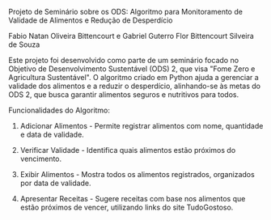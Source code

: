 Projeto de Seminário sobre os ODS: Algoritmo para Monitoramento de Validade de Alimentos e Redução de Desperdício

Fabio Natan Oliveira Bittencourt e Gabriel Guterro Flor Bittencourt Silveira de Souza

Este projeto foi desenvolvido como parte de um seminário focado no Objetivo de Desenvolvimento Sustentável (ODS) 2, que visa "Fome Zero e Agricultura Sustentável". O algoritmo criado em Python ajuda a gerenciar a validade dos alimentos e a reduzir o desperdício, alinhando-se às metas do ODS 2, que busca garantir alimentos seguros e nutritivos para todos.

Funcionalidades do Algoritmo:

1. Adicionar Alimentos - Permite registrar alimentos com nome, quantidade e data de validade.

2. Verificar Validade - Identifica quais alimentos estão próximos do vencimento.

3. Exibir Alimentos - Mostra todos os alimentos registrados, organizados por data de validade.

4. Apresentar Receitas - Sugere receitas com base nos alimentos que estão próximos de vencer, utilizando links do site TudoGostoso.
